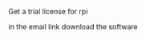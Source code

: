 Get a trial license for rpi

in the email link download the software

<!--stackedit_data:
eyJoaXN0b3J5IjpbMzY3NTM5MjEwXX0=
-->